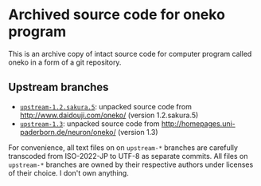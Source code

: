 # Archived source code for oneko program

This is an archive copy of intact source code for computer program called oneko
in a form of a git repository. 

## Upstream branches

* [`upstream-1.2.sakura.5`](../../tree/upstream-1.2.sakura.5): unpacked source
  code from http://www.daidouji.com/oneko/ (version 1.2.sakura.5)
* [`upstream-1.3`](../../tree/upstream-1.3):  unpacked source code from
  http://homepages.uni-paderborn.de/neuron/oneko/ (version 1.3)

For convenience, all text files on on `upstream-*` branches are carefully
transcoded from ISO-2022-JP to UTF-8 as separate commits. All files on
`upstream-*` branches are owned by their respective authors under licenses of
their choice. I don't own anything.

